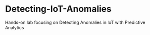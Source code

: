 # Detecting-IoT-Anomalies
Hands-on lab focusing on Detecting Anomalies in IoT with Predictive Analytics 
